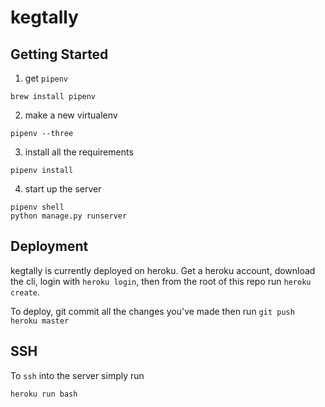 # kegtally

## Getting Started

1.  get `pipenv`

```
brew install pipenv
```

2.  make a new virtualenv

```
pipenv --three
```

3.  install all the requirements

```
pipenv install
```

4.  start up the server

```
pipenv shell
python manage.py runserver
```

## Deployment

kegtally is currently deployed on heroku. Get a heroku account, download the cli, login with `heroku login`, then from the root of this repo run `heroku create`.

To deploy, git commit all the changes you've made then run `git push heroku master`

## SSH

To `ssh` into the server simply run

```
heroku run bash
```
